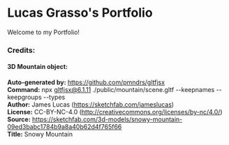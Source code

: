 # Lucas Grasso's Portfolio

Welcome to my Portfolio!

### Credits:

#### 3D Mountain object:
__Auto-generated by:__ https://github.com/pmndrs/gltfjsx  
__Command:__ npx gltfjsx@6.1.11 ./public/mountain/scene.gltf --keepnames --keepgroups --types  
__Author:__ James Lucas (https://sketchfab.com/jameslucas)  
__License:__ CC-BY-NC-4.0 (http://creativecommons.org/licenses/by-nc/4.0/)  
__Source:__ https://sketchfab.com/3d-models/snowy-mountain-09ed3babc1784b9a8a40b62d4f765f66  
__Title:__ Snowy Mountain  